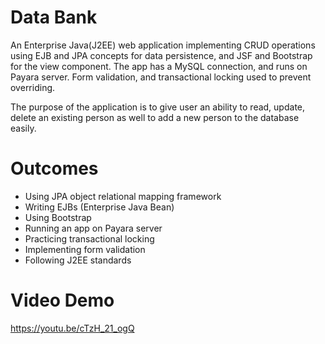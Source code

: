 # Data Bank
An Enterprise Java(J2EE) web application implementing CRUD operations using EJB and JPA concepts for data persistence, and JSF and Bootstrap for the view component. The app has a MySQL connection, and runs on Payara server. Form validation, and transactional locking used to prevent overriding.

The purpose of the application is to give user an ability to read, update, delete an existing person as well to add a new person to the database easily. 

# Outcomes
- Using JPA object relational mapping framework
- Writing EJBs (Enterprise Java Bean)
- Using Bootstrap
- Running an app on Payara server
- Practicing transactional locking
- Implementing form validation
- Following J2EE standards

# Video Demo

https://youtu.be/cTzH_21_ogQ

